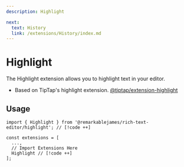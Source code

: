 ```yaml
---
description: Highlight

next:
  text: History
  link: /extensions/History/index.md
---
```


# Highlight

The Highlight extension allows you to highlight text in your editor.

- Based on TipTap's highlight extension. [@tiptap/extension-highlight](https://tiptap.dev/docs/editor/extensions/marks/highlight)

## Usage

```tsx
import { Highlight } from '@remarkablejames/rich-text-editor/highlight'; // [!code ++]

const extensions = [
  ...,
  // Import Extensions Here
  Highlight // [!code ++]
];
```
